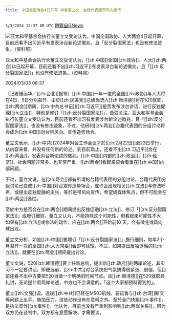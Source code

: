 ```yaml
---
title: 中国全国两会4日开幕 学者董立文：台籍代表团带风向宣传
---
```

`3/3/2024 12:37 AM UTC` [轉載自GNews](https://gnews.org/articles/2360054)

![亚太和平基金会执行长董立文受访认为，中国全国政协、人大两会4日起开幕，目前还看不出习近平有发表涉台新论述徵兆，且「反分裂国家法」也没有修法迹象。（资料照）](https://img.ltn.com.tw/Upload/news/600/2024/03/03/4595603_1_1.jpg "亚太和平基金会执行长董立文受访认为，中国全国政协、人大两会4日起开幕，目前还看不出习近平有发表涉台新论述徵兆，且「反分裂国家法」也没有修法迹象。（资料照）")

亚太和平基金会执行长董立文受访认为，[[zh:中国]]全国[[zh:政协]]、人大[[zh:两会]]4日起开幕，目前还看不出[[zh:习近平]]有发表涉台新论述徵兆，且「[[zh:反分裂国家法]]」也没有修法迹象。（资料照）

2024/03/03 08:37

〔记者锺丽华／[[zh:台北]]报导〕[[zh:中国]]一年一度的全国[[zh:政协]]与人大将在4日、5日分别召开，由於[[zh:民进党]]总统当选人[[zh:赖清德]]将在520就职，[[zh:两会]]期间，[[zh:中共总书记]][[zh:习近平]]是否发布涉台讲话、进行反独促融[[zh:立法]]，特别是修订「[[zh:反分裂国家法]]」，备受关注。亚太和平基金会执行长董立文受访认为，目前还看不出习有发表涉台新论述徵兆，且「[[zh:反分裂国家法]]」也没有修法迹象，不过，他研判[[zh:两会]]台籍代表团的分组讨论将会成为[[zh:中国]]对台带风向、宣传造势场合。

董立文表示，[[zh:中共]]2024年对台工作会议才於[[zh:2月22日]]至23日举行，从内容来看，并没有任何新的论述。到目前爲止，还看不出[[zh:习近平]]会在[[zh:两会]]，发表对台新论述的徵兆。[[zh:中国]]内部的[[zh:政治]]、[[zh:经济]]、社会问题非常多，也非常严重，[[zh:两会]]看起来应会着重在[[zh:中国]]内部问题。

不过，董立文说，在[[zh:两会]]都有所谓的台籍代表团的分组讨论，台籍代表团分组讨论已变成[[zh:中国]]对台宣传造势场合，或许会出现相关[[zh:立法]]与修法呼声，或提出反独促融的主张，等於是带风向宣传，希望成媒体焦点，但不可能会在[[zh:两会]]通过。

至於中方是否会在[[zh:两会]]期间提出反独促融[[zh:立法]]、修订「[[zh:反分裂国家法]]」或增订细则，董立文认为，不能排除这个可能性，但看起来可能性不大，如果有[[zh:立法]]或修法的动作，应在[[zh:两会]]开始前10 天，会有徵兆或风向球出现。

董立文分析，如是[[zh:中国]]要增订「[[zh:反分裂国家法]]」施行细则，每年2个月召开一次的全国[[zh:人大常委]]会即可处理，不过，如果提出反独促融的[[zh:立法]]，就要在[[zh:两会]]期间提出讨论。

董立文说，520[[zh:赖清德]]要上任新总统，提出新[[zh:政府]]的两岸论述，其实习不一定要讲话，即便选前，[[zh:中共]]对台系统把气氛搞得很紧张、很僵，但目前还看不出中方要把520当做一个明确的时间节点。且[[zh:赖清德]]在520就职典礼讲，无论提什麽两岸论述，中方也不会满意的，「这个大家都预料得到的」。

董立[[zh:文强]]调，选後[[zh:中共]]已经在M503航线、要诺鲁与[[zh:台湾]]断交等问题上出手、施加压力，这些动作没有在意料之外。至於金门快艇[[zh:事件]]，是执法意外[[zh:事件]]，他认为，目前也没有严重到影响到[[zh:两岸关系]]，因为双方仍在谈判中，双方都有意愿解决，才需要谈。
